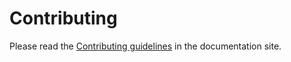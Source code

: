 # Contributing

Please read the [Contributing guidelines](https://fbruzzesi.github.io/compclasses/contribute/) in the documentation site.
